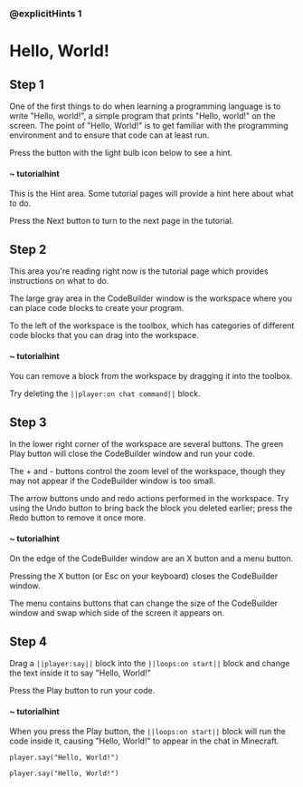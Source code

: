 ### @explicitHints 1

# Hello, World!

## Step 1

One of the first things to do when learning a programming language is to write "Hello, world!", a simple program that prints "Hello, world!" on the screen.  The point of "Hello, World!" is to get familiar with the programming environment and to ensure that code can at least run.  

Press the button with the light bulb icon below to see a hint.

#### ~ tutorialhint

This is the Hint area.  Some tutorial pages will provide a hint here about what to do.

Press the Next button to turn to the next page in the tutorial.

## Step 2

This area you're reading right now is the tutorial page which provides instructions on what to do.  

The large gray area in the CodeBuilder window is the workspace where you can place code blocks to create your program.

To the left of the workspace is the toolbox, which has categories of different code blocks that you can drag into the workspace.

#### ~ tutorialhint

You can remove a block from the workspace by dragging it into the toolbox.

Try deleting the ``||player:on chat command||`` block.  

## Step 3

In the lower right corner of the workspace are several buttons.  The green Play button will close the CodeBuilder window and run your code.

The + and - buttons control the zoom level of the workspace, though they may not appear if the CodeBuilder window is too small.

The arrow buttons undo and redo actions performed in the workspace.  Try using the Undo button to bring back the block you deleted earlier; press the Redo button to remove it once more.

#### ~ tutorialhint

On the edge of the CodeBuilder window are an X button and a menu button.  

Pressing the X button (or Esc on your keyboard) closes the CodeBuilder window.  

The menu contains buttons that can change the size of the CodeBuilder window and swap which side of the screen it appears on.

## Step 4

Drag a ``||player:say||`` block into the ``||loops:on start||`` block and change the text inside it to say "Hello, World!"

Press the Play button to run your code.

#### ~ tutorialhint

When you press the Play button, the ``||loops:on start||`` block will run the code inside it, causing "Hello, World!" to appear in the chat in Minecraft.

```blocks
player.say("Hello, World!")
```

```ghost
player.say("Hello, World!")
```
